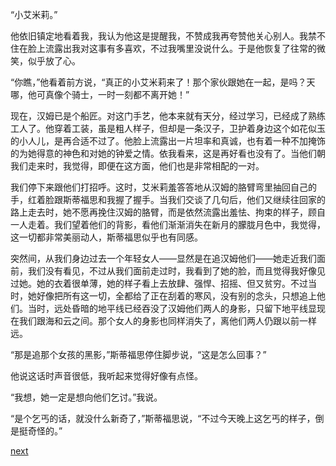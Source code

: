 
“小艾米莉。”

他依旧镇定地看着我，我认为他这是提醒我，不赞成我再夸赞他关心别人。我禁不住在脸上流露出我对这事有多喜欢，不过我嘴里没说什么。于是他恢复了往常的微笑，似乎放了心。

“你瞧，”他看着前方说，“真正的小艾米莉来了！那个家伙跟她在一起，是吗？天哪，他可真像个骑士，一时一刻都不离开她！”

现在，汉姆已是个船匠。对这门手艺，他本来就有天分，经过学习，已经成了熟练工人了。他穿着工装，虽是粗人样子，但却是一条汉子，卫护着身边这个如花似玉的小人儿，是再合适不过了。他脸上流露出一片坦率和真诚，也有着一种不加掩饰的为她得意的神色和对她的钟爱之情。依我看来，这是再好看也没有了。当他们朝我们走来时，我觉得，即便在这方面，他们也是非常相配的一对。

我们停下来跟他们打招呼。这时，艾米莉羞答答地从汉姆的胳臂弯里抽回自己的手，红着脸跟斯蒂福思和我握了握手。当我们交谈了几句后，他们又继续往回家的路上走去时，她不愿再挽住汉姆的胳臂，而是依然流露出羞怯、拘束的样子，顾自一人走着。我们望着他们的背影，看他们渐渐消失在新月的朦胧月色中，我觉得，这一切都非常美丽动人，斯蒂福思似乎也有同感。

突然间，从我们身边过去一个年轻女人——显然是在追汉姆他们——她走近我们面前，我们没有看见，不过从我们面前走过时，我看到了她的脸，而且觉得我好像见过她。她的衣着很单薄，她的样子看上去放肆、强悍、招摇、但又贫穷。不过当时，她好像把所有这一切，全都给了正在刮着的寒风，没有别的念头，只想追上他们。当时，远处昏暗的地平线已经吞没了汉姆他们两人的身影，只留下地平线显现在我们跟海和云之间。那个女人的身影也同样消失了，离他们两人仍跟以前一样远。

“那是追那个女孩的黑影，”斯蒂福思停住脚步说，“这是怎么回事？”

他说这话时声音很低，我听起来觉得好像有点怪。

“我想，她一定是想向他们乞讨。”我说。

“是个乞丐的话，就没什么新奇了，”斯蒂福思说，“不过今天晚上这乞丐的样子，倒是挺奇怪的。”

[next](page292.md)